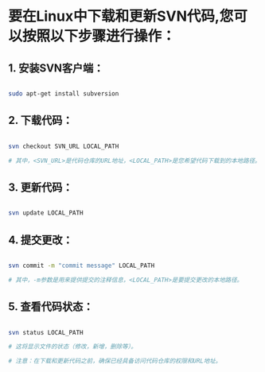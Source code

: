 # 要在Linux中下载和更新SVN代码,您可以按照以下步骤进行操作：


## 1. 安装SVN客户端：

```sh

sudo apt-get install subversion

```


## 2. 下载代码：

```sh

svn checkout SVN_URL LOCAL_PATH

# 其中，<SVN_URL>是代码仓库的URL地址，<LOCAL_PATH>是您希望代码下载到的本地路径。

```


## 3. 更新代码：

```sh

svn update LOCAL_PATH

```


## 4. 提交更改：

```sh

svn commit -m "commit message" LOCAL_PATH

# 其中，-m参数是用来提供提交的注释信息，<LOCAL_PATH>是要提交更改的本地路径。

```


## 5. 查看代码状态：

```sh

svn status LOCAL_PATH

# 这将显示文件的状态（修改，新增，删除等）。

# 注意：在下载和更新代码之前，确保已经具备访问代码仓库的权限和URL地址。

```
